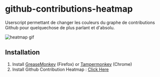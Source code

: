 github-contributions-heatmap
============================

Userscript permettant de changer les couleurs du graphe de contributions Github pour quelquechose de plus parlant et d'absolu.

![heatmap gif](http://www.dorian-marchal.com/assets/heatmap.gif)

Installation
------------
1. Install [GreaseMonkey](https://addons.mozilla.org/fr/firefox/addon/greasemonkey/) (Firefox) or [Tampermonkey](https://chrome.google.com/webstore/detail/tampermonkey/dhdgffkkebhmkfjojejmpbldmpobfkfo?hl=fr) (Chrome)
2. Install Github Contribution Heatmap : [Click Here](https://raw.githubusercontent.com/dorian-marchal/github-contributions-heatmap/master/github-contributions-heatmap.user.js)